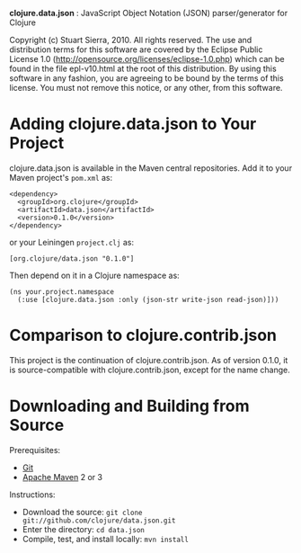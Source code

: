 **clojure.data.json** : JavaScript Object Notation (JSON) parser/generator for Clojure

Copyright (c) Stuart Sierra, 2010. All rights reserved.  The use and distribution terms for this software are covered by the Eclipse Public License 1.0 (http://opensource.org/licenses/eclipse-1.0.php) which can be found in the file epl-v10.html at the root of this distribution.  By using this software in any fashion, you are agreeing to be bound by the terms of this license.  You must not remove this notice, or any other, from this software.


Adding clojure.data.json to Your Project
========================================

clojure.data.json is available in the Maven central repositories.  Add it to your Maven project's `pom.xml` as:

    <dependency>
      <groupId>org.clojure</groupId>
      <artifactId>data.json</artifactId>
      <version>0.1.0</version>
    </dependency>

or your Leiningen `project.clj` as:

    [org.clojure/data.json "0.1.0"]

Then depend on it in a Clojure namespace as:

    (ns your.project.namespace
      (:use [clojure.data.json :only (json-str write-json read-json)]))



Comparison to clojure.contrib.json
========================================

This project is the continuation of clojure.contrib.json.  As of version 0.1.0, it is source-compatible with clojure.contrib.json, except for the name change.



Downloading and Building from Source
========================================

Prerequisites:

* [Git](http://git-scm.com/)
* [Apache Maven](http://maven.apache.org/) 2 or 3

Instructions:

* Download the source: `git clone git://github.com/clojure/data.json.git`
* Enter the directory: `cd data.json`
* Compile, test, and install locally: `mvn install`
